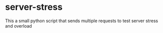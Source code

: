# server-stress
This a small python script that sends multiple requests to test server stress and overload
